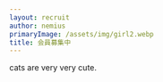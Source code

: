 ```yaml
---
layout: recruit
author: nemius
primaryImage: /assets/img/girl2.webp
title: 会員募集中
---
```


cats are very very cute.